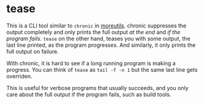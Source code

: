 # tease

This is a CLI tool similar to `chronic` in
[moreutils](https://joeyh.name/code/moreutils/). chronic suppresses the output
completely and only prints the full output _at the end_ and _if the program fails_.
`tease` on the other hand, teases you with some output, the last line printed,
as the program progresses. And similarly, it only prints the full output on failure.

With chronic, it is hard to see if a long running program is making a progress.
You can think of `tease` as `tail -f -n 1` but the same last line gets
overriden.

This is useful for verbose programs that usually succeeds, and you only care
about the full output if the program fails, such as build tools.
